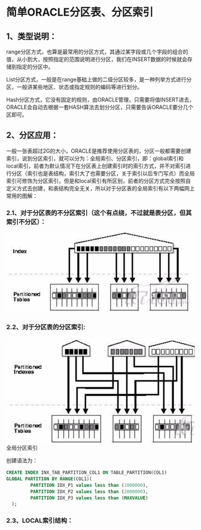 # 简单ORACLE分区表、分区索引
## 1、类型说明： 
range分区方式，也算是最常用的分区方式，其通过某字段或几个字段的组合的值，从小到大，按照指定的范围说明进行分区，我们在INSERT数据的时候就会存储到指定的分区中。 

List分区方式，一般是在range基础上做的二级分区较多，是一种列举方式进行分区，一般讲某些地区、状态或指定规则的编码等进行划分。 

Hash分区方式，它没有固定的规则，由ORACLE管理，只需要将值INSERT进去，ORACLE会自动去根据一套HASH算法去划分分区，只需要告诉ORACLE要分几个区即可。   

## 2、分区应用： 

一般一张表超过2G的大小，ORACLE是推荐使用分区表的，分区一般都需要创建索引，说到分区索引，就可以分为：全局索引、分区索引，即：global索引和local索引，前者为默认情况下在分区表上创建索引时的索引方式，并不对索引进行分区（索引也是表结构，索引大了也需要分区，关于索引以后专门写点）而全局索引可修饰为分区索引，但是和local索引有所区别，前者的分区方式完全按照自定义方式去创建，和表结构完全无关，所以对于分区表的全局索引有以下两幅网上常用的图解： 

### 2.1、对于分区表的不分区索引（这个有点绕，不过就是表分区，但其索引不分区）： 
![title](https://raw.githubusercontent.com/lllpla/img/master/gitnote/2020/04/11/1586600325966-1586600325970.png)
### 2.2、对于分区表的分区索引: 
![title](https://raw.githubusercontent.com/lllpla/img/master/gitnote/2020/04/11/1586600355358-1586600355365.png)
全局分区索引 

创建语法为： 
```sql
CREATE INDEX INX_TAB_PARTITION_COL1 ON TABLE_PARTITION(COL1)   
GLOBAL PARTITION BY RANGE(COL1)(   
         PARTITION IDX_P1 values less than (1000000),   
         PARTITION IDX_P2 values less than (2000000),   
         PARTITION IDX_P3 values less than (MAXVALUE)   
  );   
```
### 2.3、LOCAL索引结构： 

